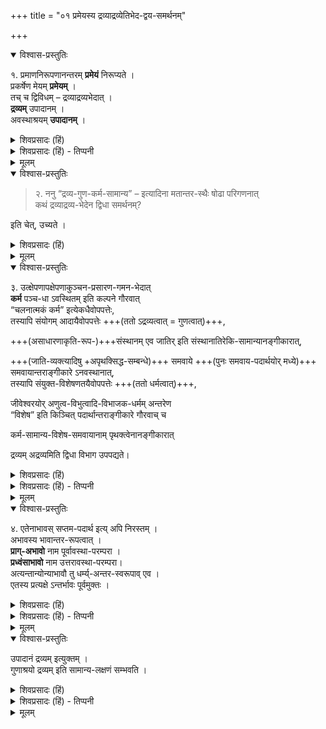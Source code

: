+++
title = "०१ प्रमेयस्य द्रव्याद्रव्येतिभेद-द्वय-समर्थनम्"

+++

<details open><summary>विश्वास-प्रस्तुतिः</summary>

१. प्रमाणनिरूपणानन्तरम् **प्रमेयं** निरूप्यते ।  
प्रकर्षेण मेयम् **प्रमेयम्** ।  
तच् च द्विविधम् – द्रव्याद्रव्यभेदात् ।  
**द्रव्यम्** उपादानम् ।  
अवस्थाश्रयम् **उपादानम्** ।
</details>

<details><summary>शिवप्रसादः (हिं)</summary>

अनुवाद - प्रमाणों के निरूपण के पश्चात् अब प्रमेय का निरूपण किया जा रहा है । जो प्रकृष्ट रूप से जानने योग्य होग्य हो, उसे प्रमेय कहते हैं । प्रमेय के दो भेद हैं - द्रव्य एवं अद्रव्य । उपादान को द्रव्य कहते हैं । जो अवस्थाओं का आश्रय होता है, उसे उपादान कहते हैं । 
</details>

<details><summary>शिवप्रसादः (हिं) - तिप्पनी</summary>

भा० प्र० - प्रथम, द्वितीय एवं तृतीय अवतारों में प्रमाणों का निरूपण किया जा चुका है । इस चतुर्थ अवतार में अवसर प्राप्त प्रमेय का निरूपण किया जा रहा है । 

प्रमेय- निरूपण - प्रमेय शब्द के अर्थ के विषय में वैयाकरणों के दो तरह के विचार हैं - 

( १ ) 'पूर्वं धातुर् उपसर्गेण युज्यते पश्चात् साधनेन ।' अर्थात् धातु का पहले उपसर्ग से संबन्ध होता है और उसके बाद वह कारक से युक्त होता है ।  
इस पक्ष के अनुसार प्रमेय शब्द का अर्थ है – प्रकृष्ट ज्ञान ।  
अर्थात् यथार्थज्ञान प्रमा है ।  
उसका जो विषय होता है, उसे प्रमेय कहते हैं । 
इस तरह प्रमेय शब्द का अर्थ होता है- यथार्थज्ञान का विषय । यह प्रमेयत्व सर्वपदार्थसाधारण सामान्यधर्म है । 

( २ ) दूसरा पक्ष है 'पूर्वं धातुः साधनेन युज्यते पश्चादुपसर्गेण ।' अर्थात् धातु का पहले कारक से संबन्ध होता है और उसके बाद उसका उपसर्ग से संबन्ध होता है । इस पक्ष के अनु- सार प्रमेय शब्द का अर्थ होता है मिति अर्थात् ज्ञान का विषय मेय कहलाता है । जो प्रकृष्ट तथा मेय हो, उसे प्रमेय कहते हैं अर्थात् जो अच्छी तरह जानने योग्य हो, उसे प्रमेय कहते हैं । यह प्रमेयत्व विशेषधर्म है, क्योंकि सभी पदार्थ अच्छी तरह जानने योग्य नहीं है । कोई-कोई लाभप्रद पदार्थ ही अच्छी तरह से जानने योग्य होते हैं । 

प्रमेय के दो भेद - विशिष्टाद्वैत दर्शन में प्रमेय को दो भागों में विभक्त किया जाता है— द्रव्य एवं अद्रव्य । द्रव्य उसे कहते हैं, जो उपादान होता है । उपादान उसे कहते हैं, जो अवस्थाश्रय होता है । अवस्था उस धर्म को कहते हैं, जो अपने धर्मी का अपृथसिद्ध तथा आगन्तुक धर्म हो । जैसे- शरीर की बालत्वावस्था, युवत्वावस्था । अथवा घट की कपालत्वावस्था, चूर्णत्वावस्था इत्यादि ।

[[७१]]

</details>


<details><summary>मूलम्</summary>

१. प्रमाणनिरूपणानन्तरम् प्रमेयं निरूप्यते । प्रकर्षेण मेयम् प्रमेयम् । तच्च द्विविधम् – द्रव्याद्रव्यभेदात् । द्रव्यम् उपादानम् । अवस्थाश्रयमुपादानम् ।
</details>


<details open><summary>विश्वास-प्रस्तुतिः</summary>

> २. ननु “द्रव्य-गुण-कर्म-सामान्य” – इत्यादिना मतान्तर-स्थैः षोढा परिगणनात्  
कथं द्रव्याद्रव्य-भेदेन द्विधा समर्थनम्? 

इति चेत्, उच्यते ।
</details>

<details><summary>शिवप्रसादः (हिं)</summary>

प्रश्न उठता है कि — वैशेषिक आदि ने पदार्थों को सात भागों में विभक्त किया है— द्रव्य, गुण, कर्म, सामान्य, विशेष, समवाय और अभाव; अतएव पदार्थों के द्रव्य एवं अद्रव्य यह दो ही विभाग सिद्धान्त में कैसे किया जाता है ? तो इसका उत्तर यह है कि — 
</details>


<details><summary>मूलम्</summary>

२. ननु “द्रव्यगुणकर्मसामान्य” – इत्यादिना मतान्तरस्थैः षोढा परिगणनात् कथं द्रव्याद्रव्यभेदेन द्विधा समर्थनम्? इति चेत्, उच्यते ।
</details>


<details open><summary>विश्वास-प्रस्तुतिः</summary>

३. उत्क्षेपणापक्षेपणाकुञ्चन-प्रसारण-गमन-भेदात्  
**कर्म** पञ्च-धा ऽवस्थितम् इति कल्पने गौरवात्  
“चलनात्मकं कर्म” इत्येकधैवोपपत्तेः,  
तस्यापि संयोगम् आदायैवोपपत्तेः +++(ततो ऽद्रव्यत्वात् = गुणत्वात्)+++,  

+++(असाधारणाकृति-रूप-)+++संस्थानम् एव जातिर् इति संस्थानातिरेकि-सामान्यानङ्गीकारात्,  

+++(जाति-व्यक्त्यादिषु +अपृथक्सिद्ध-सम्बन्धे)+++ समवाये +++(पुनः समवाय-पदार्थयोर् मध्ये)+++ समवायान्तराङ्गीकारे ऽनवस्थानात्,  
तस्यापि संयुक्त-विशेषणतयैवोपपत्तेः +++(ततो धर्मत्वात्)+++,  

जीवेश्वरयोर् अणुत्व-विभुत्वादि-विभाजक-धर्मम् अन्तरेण  
“विशेष” इति किञ्चित् पदार्थान्तराङ्गीकारे गौरवाच् च  

कर्म-सामान्य-विशेष-समवायानाम् पृथक्त्वेनानङ्गीकारात्  

द्रव्यम् अद्रव्यमिति द्विधा विभाग उपपद्यते।
</details>

<details><summary>शिवप्रसादः (हिं)</summary>

वैशेषिकों ने कर्म के पाँच भेद किये हैं—उत्क्षेपण, अपक्षेपण, आकुश्वन प्रसारण एवं गमन, किन्तु उनकी इस कल्पना में गौरव है, क्योंकि कर्म गति- स्वरूप है, 
इस लक्षण से कर्म एक ही प्रकार का उपपन्न होता है ।  

उस कर्म की भी उपपत्ति  
बिना संयोग के नहीं हो सकती है ।

सामान्य जाति का वाचक है ।  
वह जातिसंस्थान विशेष ही है,  
अतएव हम जाति को [[७०]]  
संस्थान रूप ही मानते हैं ।  

समवाय के उपपादक रूप से दूसरे समवाय को मानने पर अनवस्था दोष होगा ।  
उस समवाय की भी सिद्धि संयुक्त वस्तु के विशेषण रूप से ही होती है । जीव तथा ईश्वर के अणुत्व एवं विभुत्व का विभाजक धर्म ही विशेष है । उससे भिन्न पदार्थ को विशेष मानने पर गौरवदोष होगा । इस तरह कर्म, सामान्य, विशेष एवं समवाय को अति- रिक्त पदार्थ न स्वीकार कर सकने के कारण पदार्थों का द्रव्य एवं अद्रव्य यह दो ही भेद उपपन्न होता है ।
</details>

<details><summary>शिवप्रसादः (हिं) - तिप्पनी</summary>

वैशेषिकों की शंका - यहाँ पर सप्तपदार्थों को स्वीकार करने वाले वैशेषिकों की शंका यह है कि महर्षि कणाद ने सात पदार्थों का निर्देश किया है- द्रव्य, गुण, सामान्य, कर्म, विशेष, समवाय एवं अभाव । इस विभाजन की ओर ध्यान न देकर विशि- ष्टाद्वैती पदार्थों का द्रव्य एवं अद्रव्य यह दो ही भेद कैसे करते हैं ?

वैशेषिकाभिमत सप्तपदार्थों का द्रव्य एवं अद्रव्य में अन्तर्भाव-निरूपण - वैशेषिकों की उपर्युक्त शंका का समाधान करते हुए यतीन्द्रमतदीपिकाकार का कहना है कि  

वैशेषिक पाँच प्रकार के कर्मों को स्वीकार करते है, किन्तु वे सभी उत्क्षेपण, अपक्षेपण, आकुञ्चन, प्रसारण एवं गमन गतिरूप हैं,  
अतएव उनका पांच भेद न करके एक ही प्रकार का कर्म मानकर कर्म का लक्षण 'चलनात्मकं कर्म' करना चाहिए ।  
और जहाँ कहीं भी कोई क्रिया होती है, वहाँ पूर्वदेशविश्लेष एवं उत्तरदेशसंयोग का नैरन्तर्य मात्र उपलब्ध होता है ।  
अतएव संयोगातिरिक्त कर्म को अतिरिक्त पदार्थ मानना उचित नहीं है । 

इसी तरह वैशेषिक जाति को ही सामान्य शब्द से अभिहित करते हैं ।  
किन्तु जाति प्रत्यक्ष के विषय-भूत वस्तु का संस्थान-रूप है ।  
उसी का द्वितीय, तृतीय आदि प्रत्यक्षों में परामर्श होता है -  
'इयम् अपि गौः, गोत्वावच्छिन्नत्वात्' इत्यादि रूप से ।  
संस्थान-विशेष से भिन्न गोत्वादि जाति नाम का कोई भी पदार्थ नहीं होता,  
जिसका प्रत्यक्षकाल में साक्षात्कार होता हो तथा द्वितीय, तृतीय आदि प्रत्यक्षों में उसका प्रत्यवमर्श होता हो ।  
अतएव मानना चाहिए, वस्तु का जो असाधारण आकार है, उसे जाति कहते हैं । 

वैशेषिक विद्वान् अयुत-सिद्ध वस्तुओं के  
गुण-गुणी, जाति-व्यक्ति आदि में जो विशिष्ट प्रतीति होती है,  
उस प्रतीति का कारण समवाय नामक संबन्ध है, यह मानते हैं ।  
इस तरह अयुतसिद्ध उपलब्धियों में जाति आदि का निर्वाहक संबन्ध समवाय है । 

किन्तु वैशेषिकों का यह कथन इसलिए उचित नहीं है,  
क्योंकि जिस प्रकार जाति, व्यक्ति आदि की विशिष्ट प्रतीति का निर्वाहक समवाय है,  
उसी प्रकार उस समवाय का भी कोई न कोई निर्वाहक मानना होगा।  
उस निर्वाहक का भी कोई निर्वाहक अवश्य होगा।  
इस प्रकार समवाय की मान्यता में अनन्तापेक्षकत्व रूप दोष है ।  
किञ्च समवाय इन्द्रिय-सन्निकृष्ट वस्तु के विशेषण रूप से ही सिद्ध होता है ।  

किञ्च विशेष नामक पदार्थ, जिसे वैशेषिक कहते हैं,  
वह जीव एवं ईश्वर के अणुत्व एवं विभुत्व आदि का विभाजक धर्म मात्र है ।  
इस प्रकार विशिष्टाद्वैत दर्शन में कर्म, सामान्य, विशेष तथा समवाय को अलग पदार्थ स्वीकार न करके  
पदार्थों का द्रव्य एवं अद्रव्य यह दो विभाग करते हैं । 
</details>


<details><summary>मूलम्</summary>

३. उत्क्षेपणापक्षेपणाकुञ्चनप्रसारणगमनभेदात् कर्म पञ्चधावस्थितमिति कल्पने गौरवात् “चलनात्मकं कर्म” इत्येकधैवोपपत्तेः तस्यापि संयोगमादायैवोपपत्तेः, संस्थानमेव जातिरिति संस्थानातिरेकिसामान्यानङ्गीकारात्, समवाये समवायान्तराङ्गीकारे अनवस्थानात्, तस्यापि संयुक्तविशेषणतयैवोपपत्तेः, जीवेश्वरयोरणुत्वविभु- त्वादिविभाजकधर्ममन्तरेण “विशेष” इति किञ्चित्पदार्थान्तराङ्गीकारे गौरवाच्च कर्म- सामान्यविशेषसमवायानाम् पृथक्त्वेनानङ्गीकारात् द्रव्यमद्रव्यमिति द्विधा विभाग उपपद्यते।
</details>


<details open><summary>विश्वास-प्रस्तुतिः</summary>

४. एतेनाभावस् सप्तम-पदार्थ इत्य् अपि निरस्तम् ।  
अभावस्य भावान्तर-रूपत्वात् ।  
**प्राग्-अभावो** नाम पूर्वावस्था-परम्परा ।  
**प्रध्वंसाभावो** नाम उत्तरावस्था-परम्परा।  
अत्यन्तान्योन्याभावौ तु धर्म्य्-अन्तर-स्वरूपाव् एव ।  
एतस्य प्रत्यक्षे ऽन्तर्भावः पूर्वमुक्तः ।  
</details>

<details><summary>शिवप्रसादः (हिं)</summary>

किञ्च वैशेषिकों को अभिमत अभाव नामक सातवें पदार्थ का भी हम खण्डन करते हैं, 
क्योंकि अभाव भावान्तररूप होता है।   
किसी वस्तु का प्रागभाव उसकी पूर्वावस्था की परम्परा होती है ।  
उसकी उत्तरावस्थाओं की परम्पराओं को किसी भी वस्तु का प्रध्वंस कहा जाता है ।  
अत्यन्ताभाव तथा अन्योन्याभाव तो भावान्तररूप होते ही हैं।  
अभाव का प्रत्यक्ष में अन्तर्भाव होता है,  
यह हम प्रथम अवतार में कह चुके हैं । 
</details>

<details><summary>शिवप्रसादः (हिं) - तिप्पनी</summary>

किञ्च - वैशेषिक जिसे अभाव नामक पदार्थ मानते हैं, वह भी भावान्तर रूप होता है । जैसे घट का प्रागभाव घट की पिण्डत्वावस्था है । उसका प्रध्वंस कपालत्वा- वस्था एवं चूर्णत्वावस्था है । घट का अत्यन्ताभाव तथा उसका अन्योन्याभाव तो स्पष्ट [[७२]] रूप से भावान्तररूप हैं । अभाव को भावान्तररूप मानने तथा उसका प्रत्यक्ष में अन्तर्भाव मानने के कारण अभाव को एक अलग पदार्थ मानने की कोई भी आवश्य- कता नहीं है । इस तरह पदार्थों का द्रव्य एवं अद्रव्य यह दो भेद युक्तियुक्त सिद्ध होते हैं । 

</details>


<details><summary>मूलम्</summary>

४. एतेनाभावस्सप्तमपदार्थ इत्यपि निरस्तम् । अभावस्य भावान्तररूपत्वात् । प्रागभावो नाम पूर्वावस्थापरम्परा । प्रध्वंसाभावो नाम उत्तरावस्थापरम्परा अत्यन्तान्योन्याभावौ तु धर्म्यन्तर( गतविशेष )स्वरूपावेव । एतस्य प्रत्यक्षेऽन्तर्भावः पूर्वमुक्तः ।
</details>


<details open><summary>विश्वास-प्रस्तुतिः</summary>

उपादानं द्रव्यम् इत्युक्तम् ।  
गुणाश्रयो द्रव्यम् इति सामान्य-लक्षणं सम्भवति ।
</details>

<details><summary>शिवप्रसादः (हिं)</summary>

जो उपादान होता है, उसे द्रव्य कहते हैं,  
यह हम ऊपर कह चुके हैं । 

जो गुणों का आश्रय होता है,  
उसे द्रव्य कहते हैं ।  
यह भी द्रव्य सामान्य का लक्षण हो सकता है ।
</details>

<details><summary>शिवप्रसादः (हिं) - तिप्पनी</summary>

यतीन्द्रमतदीपिकाकार ने द्रव्य का एक और लक्षण किया है, वह है— जो गुणों का आश्रय होता है, उसे हम द्रव्य कहते हैं । 
</details>


<details><summary>मूलम्</summary>

उपादानं द्रव्यमित्युक्तम् । गुणाश्रयो द्रव्यमिति सामान्यलक्षणं सम्भवति ।
</details>

